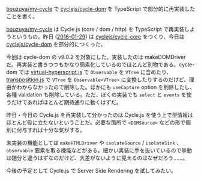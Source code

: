 [bouzuya/my-cycle][] で [cyclejs/cycle-dom][] を TypeScript で部分的に再実装したことを書く。

[bouzuya/my-cycle][] は Cycle.js (core / dom / http) を TypeScript で再実装しようというもの。昨日 ([2016-01-29][]) は [cyclejs/cycle-core][] をつくり、今日は [cyclejs/cycle-dom][] を部分的につくった。

今回は cycle-dom の v9.0.2 を対象にした。実装したのは makeDOMDriver だ。再実装と書きつつもかなり簡素化しているのでほとんど別物である。cycle-dom では [virtual-hyperscript.js](https://github.com/cyclejs/cycle-dom/blob/v9.0.2/src/virtual-hyperscript.js) で `Observable` を `VTree` に含めたり、 [transposition.js](https://github.com/cyclejs/cycle-dom/blob/v9.0.2/src/transposition.js) で `VTree` を `Observable<VTree>` に変換したりするのだけど、理由がわからなかったので削除した。ほかにも `useCapture` option を削除したし、各種 validation も削除している。ただ、ぼくの実装でも `select` と `events` を使うだけであればほとんど期待通りに動くはずだ。

昨日・今日の Cycle.js を再実装して分かったのは Cycle.js を使う上で型情報はほとんど役に立たないということだ。必要な箇所で `<DOMSource>` などの形で個別に付与すれば十分な気がする。

未実装の機能としては `makeHTMLDriver` や `isolateSource` / `isolateSink` 、 `observable` 要素を取る機能などがある。細かい実装に手を抜いているので挙動は随分と違うはずなのだけど、大差がないように見えるのはなぜだろう……。

今後の予定として Cycle.js で Server Side Rendering を試してみたい。

[2016-01-29]: http://blog.bouzuya.net/2016/01/29/
[bouzuya/my-cycle]: https://github.com/bouzuya/my-cycle
[cyclejs/cycle-core]: https://github.com/cyclejs/cycle-core
[cyclejs/cycle-dom]: https://github.com/cyclejs/cycle-dom
